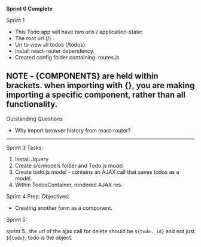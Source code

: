 **Sprint 0 Complete**

Sprint 1
- This Todo app will have two urls / application-state:
- The root url (/) .
- Url to view all todos (/todos).
- Install react-router dependency.
- Created config folder containing: routes.js

NOTE -  {COMPONENTS} are held within brackets.
when importing with {}, you are making importing a specific component, rather than all functionality.
------
Outstanding Questions
- Why import browser history from react-router?
____
Sprint 3 Tasks:
1. Install Jquery
2. Create src/models folder and Todo.js model
3. Create todo.js model - contains an AJAX call that saves todos as a model.
4. Within TodosContainer, rendered AJAX res.

Sprint 4 Prep:
Objectives:
- Creating another form as a component.


Sprint 5:

 sprint 5.. the url of the ajax call for delete should be `${todo._id}` and not just `${todo}`; todo is the object.
